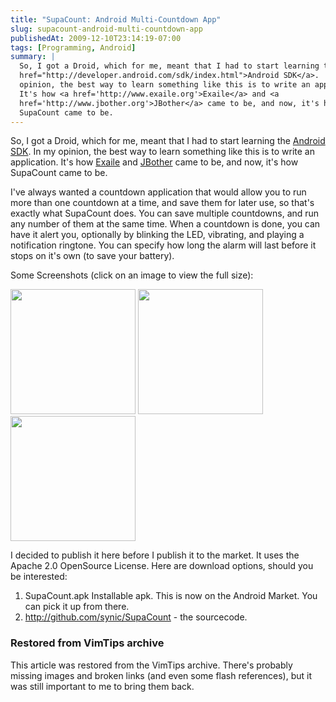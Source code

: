 ```yaml
---
title: "SupaCount: Android Multi-Countdown App"
slug: supacount-android-multi-countdown-app
publishedAt: 2009-12-10T23:14:19-07:00
tags: [Programming, Android]
summary: |
  So, I got a Droid, which for me, meant that I had to start learning the <a
  href="http://developer.android.com/sdk/index.html">Android SDK</a>.  In my
  opinion, the best way to learn something like this is to write an application.
  It's how <a href='http://www.exaile.org'>Exaile</a> and <a
  href='http://www.jbother.org'>JBother</a> came to be, and now, it's how
  SupaCount came to be.
---
```

<p>So, I got a Droid, which for me, meant that I had to start learning the <a
href="http://developer.android.com/sdk/index.html">Android SDK</a>.  In my
opinion, the best way to learn something like this is to write an application.
It's how <a href='http://www.exaile.org'>Exaile</a> and <a
href='http://www.jbother.org'>JBother</a> came to be, and now, it's how
SupaCount came to be.</p>

<p>I've always wanted a countdown application that would allow you to run more
than one countdown at a time, and save them for later use, so that's exactly
what SupaCount does.  You can save multiple countdowns, and run any number of
them at the same time.  When a countdown is done, you can have it alert you,
optionally by blinking the LED, vibrating, and playing a notification ringtone.
You can specify how long the alarm will last before it stops on it's own (to
save your battery).</p>

<p>Some Screenshots (click on an image to view the full size):</p>

<p>
<a href="/media/images/SupaCount/screen_list.png"><img border="0" width="200" src="/media/images/SupaCount/screen_list.png"></a>
<a href="/media/images/SupaCount/screen_edit.png"><img border="0" width="200" src="/media/images/SupaCount/screen_edit.png"></a>
<a href="/media/images/SupaCount/screen_settings.png"><img border="0" width="200" src="/media/images/SupaCount/screen_settings.png"></a>
</p>

<p>I decided to publish it here before I publish it to the market.  It uses the
Apache 2.0 OpenSource License.  Here are download options, should you be
interested:

<ol>
  <li>SupaCount.apk  Installable apk.  This is now on the Android Market.  You
  can pick it up from there.</li>
<li><a
href='http://github.com/synic/SupaCount'>http://github.com/synic/SupaCount</a>
- the sourcecode.</li>
</ol>

<div class="restored-from-archive">
  <h3>Restored from VimTips archive</h3>
  <p>
  This article was restored from the VimTips archive. There's probably
  missing images and broken links (and even some flash references), but it
  was still important to me to bring them back.
  </p>
</div>
